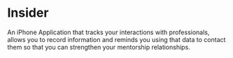 Insider
========

An iPhone Application that tracks your interactions with professionals, 
allows you to record information and reminds you using that data to 
contact them so that you can strengthen your mentorship relationships.
